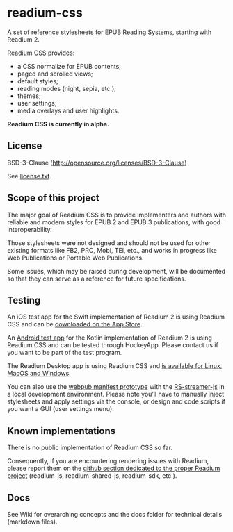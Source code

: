 # readium-css

A set of reference stylesheets for EPUB Reading Systems, starting with Readium 2.

Readium CSS provides: 

- a CSS normalize for EPUB contents;
- paged and scrolled views;
- default styles;
- reading modes (night, sepia, etc.);
- themes;
- user settings;
- media overlays and user highlights.

**Readium CSS is currently in alpha.**

## License

BSD-3-Clause (http://opensource.org/licenses/BSD-3-Clause)

See [license.txt](https://github.com/readium/readium-css/blob/master/LICENSE).

## Scope of this project

The major goal of Readium CSS is to provide implementers and authors with reliable and modern styles for EPUB 2 and EPUB 3 publications, with good interoperability. 

Those stylesheets were not designed and should not be used for other existing formats like FB2, PRC, Mobi, TEI, etc., and works in progress like Web Publications or Portable Web Publications.

Some issues, which may be raised during development, will be documented so that they can serve as a reference for future specifications.

## Testing

An iOS test app for the Swift implementation of Readium 2 is using Readium CSS and can be [downloaded on the App Store](https://itunes.apple.com/us/app/r2-reader/id1363963230?mt=8).

An [Android test app](https://github.com/readium/r2-testapp-kotlin) for the Kotlin implementation of Readium 2 is using Readium CSS and can be tested through HockeyApp. Please contact us if you want to be part of the test program.

The Readium Desktop app is using Readium CSS and [is available for Linux, MacOS and Windows](https://github.com/edrlab/readium-desktop/releases).

You can also use the [webpub manifest prototype](https://github.com/HadrienGardeur/webpub-manifest/tree/gh-pages/examples/paged-viewer) with the [RS-streamer-js](https://github.com/edrlab/r2-streamer-js) in a local development environment. Please note you’ll have to manually inject stylesheets and apply settings via the console, or design and code scripts if you want a GUI (user settings menu).

## Known implementations

There is no public implementation of Readium CSS so far.

Consequently, if you are encountering rendering issues with Readium, please report them on the [github section dedicated to the proper Readium project](https://github.com/readium) (readium-js, readium-shared-js, readium-sdk, etc.).

## Docs

See Wiki for overarching concepts and the docs folder for technical details (markdown files).